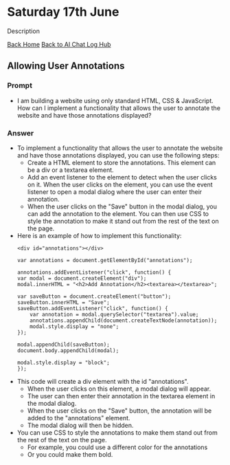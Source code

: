# Saturday 17th June

Description

[Back Home](/index.html)
[Back to AI Chat Log Hub](hub.md)

## Allowing User Annotations

### Prompt
  
* I am building a website using only standard HTML, CSS & JavaScript. How can I implement a functionality that allows the user to annotate the website and have those annotations displayed?

### Answer
  
* To implement a functionality that allows the user to annotate the website and have those annotations displayed, you can use the following steps:
  * Create a HTML element to store the annotations. This element can be a div or a textarea element.
  * Add an event listener to the element to detect when the user clicks on it. When the user clicks on the element, you can use the event listener to open a modal dialog where the user can enter their annotation.
  * When the user clicks on the "Save" button in the modal dialog, you can add the annotation to the element. You can then use CSS to style the annotation to make it stand out from the rest of the text on the page.
* Here is an example of how to implement this functionality:
  ```
  <div id="annotations"></div>
  ```
  ```
  var annotations = document.getElementById("annotations");

  annotations.addEventListener("click", function() {
  var modal = document.createElement("div");
  modal.innerHTML = "<h2>Add Annotation</h2><textarea></textarea>";

  var saveButton = document.createElement("button");
  saveButton.innerHTML = "Save";
  saveButton.addEventListener("click", function() {
      var annotation = modal.querySelector("textarea").value;
      annotations.appendChild(document.createTextNode(annotation));
      modal.style.display = "none";
  });

  modal.appendChild(saveButton);
  document.body.appendChild(modal);

  modal.style.display = "block";
  });
  ```
* This code will create a div element with the id "annotations".
  * When the user clicks on this element, a modal dialog will appear.
  * The user can then enter their annotation in the textarea element in the modal dialog.
  * When the user clicks on the "Save" button, the annotation will be added to the "annotations" element.
  * The modal dialog will then be hidden.
* You can use CSS to style the annotations to make them stand out from the rest of the text on the page.
  * For example, you could use a different color for the annotations
  * Or you could make them bold.
